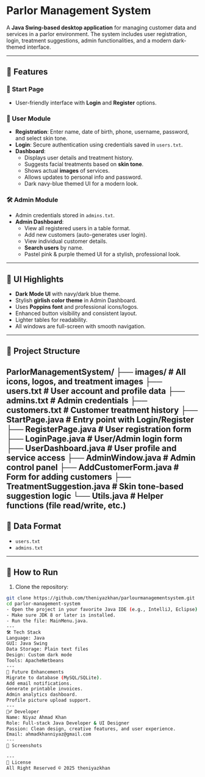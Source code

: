 # Parlor Management System

A **Java Swing-based desktop application** for managing customer data and services in a parlor environment.
The system includes user registration, login, treatment suggestions, admin functionalities, and a modern dark-themed interface.

---

## 🚀 Features

### 🌟 Start Page
- User-friendly interface with **Login** and **Register** options.

### 👤 User Module
- **Registration**: Enter name, date of birth, phone, username, password, and select skin tone.
- **Login**: Secure authentication using credentials saved in `users.txt`.
- **Dashboard**:
  - Displays user details and treatment history.
  - Suggests facial treatments based on **skin tone**.
  - Shows actual **images** of services.
  - Allows updates to personal info and password.
  - Dark navy-blue themed UI for a modern look.

### 🛠 Admin Module
- Admin credentials stored in `admins.txt`.
- **Admin Dashboard**:
  - View all registered users in a table format.
  - Add new customers (auto-generates user login).
  - View individual customer details.
  - **Search users** by name.
  - Pastel pink & purple themed UI for a stylish, professional look.

---

## 🎨 UI Highlights

- **Dark Mode UI** with navy/dark blue theme.
- Stylish **girlish color theme** in Admin Dashboard.
- Uses **Poppins font** and professional icons/logos.
- Enhanced button visibility and consistent layout.
- Lighter tables for readability.
- All windows are full-screen with smooth navigation.

---

## 📁 Project Structure
ParlorManagementSystem/ ├── images/ # All icons, logos, and treatment images ├── users.txt # User account and profile data ├── admins.txt # Admin credentials 
├── customers.txt # Customer treatment history ├── StartPage.java # Entry point with Login/Register ├── RegisterPage.java # User registration form 
├── LoginPage.java # User/Admin login form ├── UserDashboard.java # User profile and service access ├── AdminWindow.java # Admin control panel ├── AddCustomerForm.java # Form for adding customers ├── TreatmentSuggestion.java # Skin tone-based suggestion logic └── Utils.java # Helper functions (file read/write, etc.)
---

## 📄 Data Format

- `users.txt`  
- `admins.txt`  
---

## 🧪 How to Run

1. Clone the repository:
 ```bash
 git clone https://github.com/theniyazkhan/parlourmanagementsystem.git
 cd parlor-management-system
- Open the project in your favorite Java IDE (e.g., IntelliJ, Eclipse).
- Make sure JDK 8 or later is installed.
- Run the file: MainMenu.java.
---
🛠 Tech Stack
Language: Java
GUI: Java Swing
Data Storage: Plain text files
Design: Custom dark mode 
Tools: ApacheNetbeans
---
🌱 Future Enhancements
Migrate to database (MySQL/SQLite).
Add email notifications.
Generate printable invoices.
Admin analytics dashboard.
Profile picture upload support.
---
🙋‍♂️ Developer
Name: Niyaz Ahmad Khan
Role: Full-stack Java Developer & UI Designer
Passion: Clean design, creative features, and user experience.
Email: ahmadkhanniyaz@gmail.com
---
📸 Screenshots

---
📜 License
All Right Reserved © 2025 theniyazkhan
